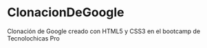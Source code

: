 # ClonacionDeGoogle
Clonación de Google creado con HTML5 y CSS3 en el bootcamp de Tecnolochicas Pro
